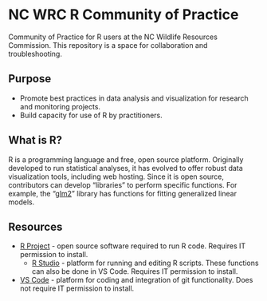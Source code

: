 # NC WRC R Community of Practice
Community of Practice for R users at the NC Wildlife Resources Commission. This repository is a space for collaboration and troubleshooting.

## Purpose

- Promote best practices in data analysis and visualization for research and monitoring projects.
- Build capacity for use of R by practitioners.

## What is R?
R is a programming language and free, open source platform. Originally developed to run statistical analyses, it has evolved to offer robust data visualization tools, including web hosting. Since it is open source, contributors can develop “libraries” to perform specific functions. For example, the “[glm2](https://cran.r-project.org/web/packages/glm2/glm2.pdf)” library has functions for fitting generalized linear models.

## Resources
* [R Project](https://www.r-project.org/) - open source software required to run R code. Requires IT permission to install.
    * [R Studio](https://posit.co/download/rstudio-desktop/) - platform for running and editing R scripts. These functions can also be done in VS Code. Requires IT permission to install.
* [VS Code](https://apps.microsoft.com/detail/XP9KHM4BK9FZ7Q?hl=en-US&gl=US&ocid=pdpshare) - platform for coding and integration of git functionality. Does not require IT permission to install.
